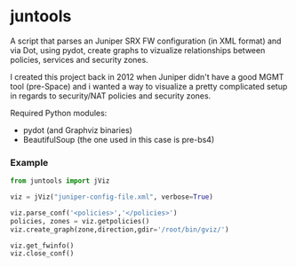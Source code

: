 # juntools
A script that parses an Juniper SRX FW configuration (in XML format) and via Dot, using pydot, create graphs to vizualize relationships between policies, services and security zones.

I created this project back in 2012 when Juniper didn't have a good MGMT tool (pre-Space) and i wanted a way to visualize a pretty complicated setup in regards to security/NAT policies and security zones.

Required Python modules:
* pydot (and Graphviz binaries)
* BeautifulSoup (the one used in this case is pre-bs4)

### Example

```python
from juntools import jViz

viz = jViz("juniper-config-file.xml", verbose=True)

viz.parse_conf('<policies>','</policies>')
policies, zones = viz.getpolicies()
viz.create_graph(zone,direction,gdir='/root/bin/gviz/')

viz.get_fwinfo()
viz.close_conf()
```
